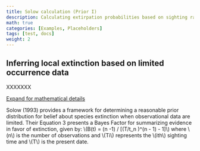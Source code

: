 ```yaml
---
title: Solow calculation (Prior I)
description: Calculating extirpation probabilities based on sighting rates
math: true
categories: [Examples, Placeholders]
tags: [test, docs]
weight: 2
---
```


## Inferring local extinction based on limited occurrence data

XXXXXXX
<p>
  <a class="btn btn-primary" data-bs-toggle="collapse" href="#collapseExample" role="button" aria-expanded="false" aria-controls="collapseExample">
    Expand for mathematical details
  </a>
</p>
<div class="collapse" id="collapseExample">
  <div class="card card-body">
<p>
Solow (1993) provides a framework for determining a reasonable prior distribution 
for belief about species extinction when observational data are limited. 
Their Equation 3 presents a Bayes Factor for summarizing evidence in favor of extinction, 
given by: \(B(t) = (n -1) / [(T/t_n )^(n - 1)  - 1]\) where \(n\) is the number of observations and \(Ti\) 
represents the \(ith\) sighting time and \(T\) is the present date. 
</p>
</div>
</div>
